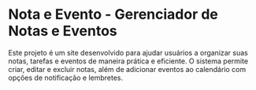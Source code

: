 # Nota e Evento - Gerenciador de Notas e Eventos
Este projeto é um site desenvolvido para ajudar usuários a organizar suas notas, tarefas e eventos de maneira prática e eficiente. O sistema permite criar, editar e excluir notas, além de adicionar eventos ao calendário com opções de notificação e lembretes.
